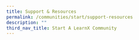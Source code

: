 ```yaml
---
title: Support & Resources
permalink: /communities/start/support-resources
description: ""
third_nav_title: Start A LearnX Community
---
```

